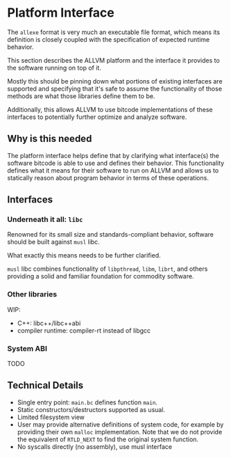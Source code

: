 # Platform Interface

The `allexe` format is very much an executable file format,
which means its definition is closely coupled with the
specification of expected runtime behavior.

This section describes the ALLVM platform and the interface
it provides to the software running on top of it.

Mostly this should be pinning down what portions
of existing interfaces are supported and specifying
that it's safe to assume the functionality of those
methods are what those libraries define them to be.

Additionally, this allows ALLVM to use bitcode
implementations of these interfaces to potentially
further optimize and analyze software.

## Why is this needed

The platform interface helps define that by clarifying
what interface(s) the software bitcode is able to use
and defines their behavior.  This functionality
defines what it means for their software to run
on ALLVM and allows us to statically reason about
program behavior in terms of these operations.

## Interfaces

### Underneath it all: `libc`

Renowned for its small size and standards-compliant behavior,
software should be built against `musl` libc.

What exactly this means needs to be further clarified.

`musl` libc combines functionality of `libpthread`,
`libm`, `librt`, and others providing a solid
and familiar foundation for commodity software.

### Other libraries

WIP:
* C++: libc++/libc++abi
* compiler runtime: compiler-rt instead of libgcc

### System ABI

TODO

## Technical Details

* Single entry point: `main.bc` defines function `main`.
* Static constructors/destructors supported as usual.
* Limited filesystem view
* User may provide alternative definitions of system code,
  for example by providing their own `malloc` implementation.
  Note that we do not provide the equivalent of `RTLD_NEXT`
  to find the original system function.
* No syscalls directly (no assembly), use musl interface
